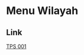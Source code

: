 # Menu Wilayah

## Link

[TPS 001](https://github.com/gigit-pemilu/pemilu-2024-62-kalimantan-tengah/tree/main/pilpres/hitung-suara/sub/62-kalimantan-tengah/sub/11-pulang-pisau/sub/03-kahayan-tengah/sub/2010-balukon/sub/001-tps)

